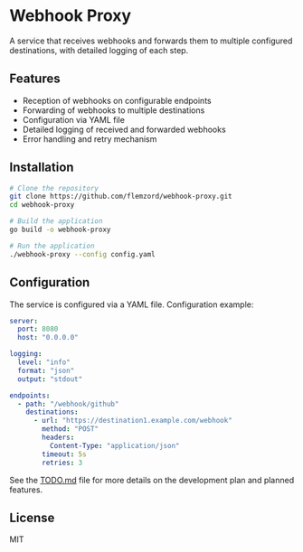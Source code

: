 # Webhook Proxy

A service that receives webhooks and forwards them to multiple configured destinations, with detailed logging of each step.

## Features

- Reception of webhooks on configurable endpoints
- Forwarding of webhooks to multiple destinations
- Configuration via YAML file
- Detailed logging of received and forwarded webhooks
- Error handling and retry mechanism

## Installation

```bash
# Clone the repository
git clone https://github.com/flemzord/webhook-proxy.git
cd webhook-proxy

# Build the application
go build -o webhook-proxy

# Run the application
./webhook-proxy --config config.yaml
```

## Configuration

The service is configured via a YAML file. Configuration example:

```yaml
server:
  port: 8080
  host: "0.0.0.0"

logging:
  level: "info"
  format: "json"
  output: "stdout"

endpoints:
  - path: "/webhook/github"
    destinations:
      - url: "https://destination1.example.com/webhook"
        method: "POST"
        headers:
          Content-Type: "application/json"
        timeout: 5s
        retries: 3
```

See the [TODO.md](TODO.md) file for more details on the development plan and planned features.

## License

MIT
